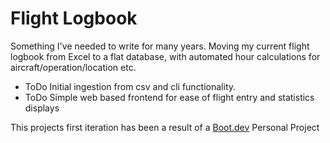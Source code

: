 # Flight Logbook

Something I've needed to write for many years. Moving my current flight logbook from Excel to <probably> a flat database, with automated hour calculations for aircraft/operation/location etc.

* ToDo Initial ingestion from csv and cli functionality.
* ToDo Simple web based frontend for ease of flight entry and statistics displays

This projects first iteration has been a result of a [Boot.dev](https://boot.dev/) Personal Project